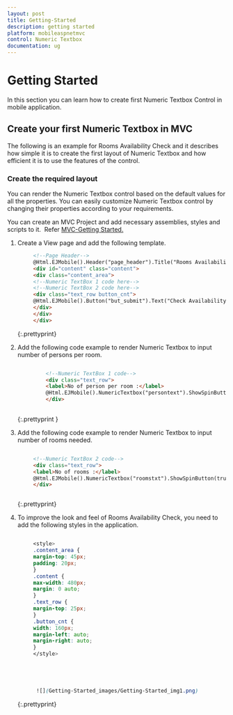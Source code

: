 ```yaml
---
layout: post
title: Getting-Started
description: getting started 
platform: mobileaspnetmvc
control: Numeric Textbox
documentation: ug
---
```


# Getting Started 

In this section you can learn how to create first Numeric Textbox Control in mobile application.

## Create your first Numeric Textbox in MVC

The following is an example for Rooms Availability Check and it describes how simple it is to create the first layout of Numeric Textbox and how efficient it is to use the features of the control.

### Create the required layout

You can render the Numeric Textbox control based on the default values for all the properties. You can easily customize Numeric Textbox control by changing their properties according to your requirements.

You can create an MVC Project and add necessary assemblies, styles and scripts to it.  Refer [MVC-Getting Started.](http://docs.syncfusion.com/aspnetmvc/captcha/getting-started#create-your-first-captcha-in-aspnet-mvc )

1. Create a View page and add the following template.
   
   ~~~ html
		<!--Page Header-->
		@Html.EJMobile().Header("page_header").Title("Rooms Availability").Position(MobileHeaderPosition.Fixed)
		<div id="content" class="content">
		<div class="content_area">
		<!--Numeric TextBox 1 code here-->
		<!--Numeric TextBox 2 code here-->
		<div class="text_row button_cnt">
		@Html.EJMobile().Button("but_submit").Text("Check Availability")                        
		</div>
		</div>
		</div>    
   ~~~
   {:.prettyprint}

2. Add the following code example to render Numeric Textbox to input number of persons per room.

   ~~~ html
   
			<!--Numeric TextBox 1 code-->
			<div class="text_row">
			<label>No of person per room :</label>
			@Html.EJMobile().NumericTextbox("persontext").ShowSpinButton(true).MinimumValue(1).MaximumValue(6)
			</div>
			
   ~~~		
   {:.prettyprint }





3. Add the following code example to render Numeric Textbox to input number of rooms needed.

   ~~~ html
   
		<!--Numeric TextBox 2 code-->
		<div class="text_row">
		<label>No of rooms :</label>
		@Html.EJMobile().NumericTextbox("roomstxt").ShowSpinButton(true).MinimumValue(1).MaximumValue(5)
		</div>
   


   ~~~
   {:.prettyprint}


4. To improve the look and feel of Rooms Availability Check, you need to add the following styles in the application.
   
   ~~~ css
   
		<style>
		.content_area {
		margin-top: 45px;
		padding: 20px;
		}
		.content {
		max-width: 480px;
		margin: 0 auto;
		}
		.text_row {
		margin-top: 25px;
		}
		.button_cnt {
		width: 160px;
		margin-left: auto;
		margin-right: auto;
		}
		</style>





         ![](Getting-Started_images/Getting-Started_img1.png)


   ~~~
   {:.prettyprint}
